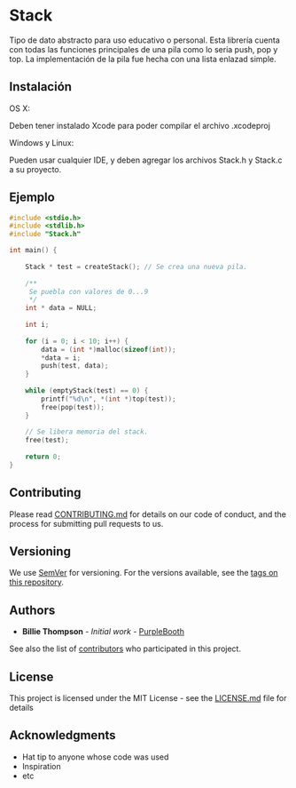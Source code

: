 # Stack

Tipo de dato abstracto para uso educativo o personal. Esta librería cuenta con todas las funciones principales de una pila como lo seria push, pop y top. La implementación de la pila fue hecha con una lista enlazad simple.

## Instalación

OS X:

Deben tener instalado Xcode para poder compilar el archivo .xcodeproj

Windows y Linux:

Pueden usar cualquier IDE, y deben agregar los archivos Stack.h y Stack.c a su proyecto.

## Ejemplo

```C
#include <stdio.h>
#include <stdlib.h>
#include "Stack.h"

int main() {
    
    Stack * test = createStack(); // Se crea una nueva pila.
    
    /**
     Se puebla con valores de 0...9
     */
    int * data = NULL;
    
    int i;
    
    for (i = 0; i < 10; i++) {
        data = (int *)malloc(sizeof(int));
        *data = i;
        push(test, data);
    }
    
    while (emptyStack(test) == 0) {
        printf("%d\n", *(int *)top(test));
        free(pop(test));
    }
    
    // Se libera memoria del stack.
    free(test);
    
    return 0;
}

```
## Contributing

Please read [CONTRIBUTING.md](https://gist.github.com/PurpleBooth/b24679402957c63ec426) for details on our code of conduct, and the process for submitting pull requests to us.

## Versioning

We use [SemVer](http://semver.org/) for versioning. For the versions available, see the [tags on this repository](https://github.com/your/project/tags). 

## Authors

* **Billie Thompson** - *Initial work* - [PurpleBooth](https://github.com/PurpleBooth)

See also the list of [contributors](https://github.com/your/project/contributors) who participated in this project.

## License

This project is licensed under the MIT License - see the [LICENSE.md](LICENSE.md) file for details

## Acknowledgments

* Hat tip to anyone whose code was used
* Inspiration
* etc
